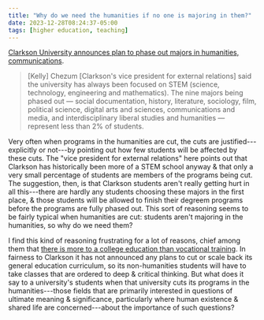 ```yaml
---
title: "Why do we need the humanities if no one is majoring in them?"
date: 2023-12-28T08:24:37-05:00
tags: [higher education, teaching]
---
```


[Clarkson University announces plan to phase out majors in humanities, communications](https://www.northcountrypublicradio.org/news/story/49014/20231222/clarkson-announces-plan-to-phase-out-majors-in-humanties-communications). 

> [Kelly] Chezum [Clarkson's vice president for external relations] said the university has always been focused on STEM (science, technology, engineering and mathematics). The nine majors being phased out — social documentation, history, literature, sociology, film, political science, digital arts and sciences, communications and media, and interdisciplinary liberal studies and humanities — represent less than 2% of students.

Very often when programs in the humanities are cut, the cuts are justified---explicitly or not---by pointing out how few students will be affected by these cuts. The "vice president for external relations" here points out that Clarkson has historically been more of a STEM school anyway & that only a very small percentage of students are members of the programs being cut. The suggestion, then, is that Clarkson students aren't really getting hurt in all this---there are hardly any students choosing these majors in the first place, & those students will be allowed to finish their degreem programs before the programs are fully phased out. This sort of reasoning seems to be fairly typical when humanities are cut: students aren't majoring in the humanities, so why do we need them?

I find this kind of reasoning frustrating for a lot of reasons, chief among them that [there is more to a college education than vocational training](https://www.nytimes.com/2023/04/02/opinion/humanities-liberal-arts-policy-higher-education.html). In fairness to Clarkson it has not announced any plans to cut or scale back its general education curriculum, so its non-humanities students will have to take classes that are ordered to deep & critical thinking. But what does it say to a university's students when that university cuts its programs in the humanities---those fields that are primarily interested in questions of ultimate meaning & significance, particularly where human existence & shared life are concerned---about the importance of such questions?
